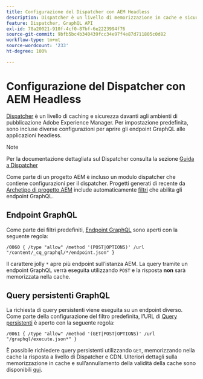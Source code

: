 ```yaml
---
title: Configurazione del Dispatcher con AEM Headless
description: Dispatcher è un livello di memorizzazione in cache e sicurezza davanti agli ambienti di pubblicazione Adobe Experience Manager. Diverse configurazioni vengono utilizzate per aprire gli endpoint GraphQL alle applicazioni headless.
feature: Dispatcher, GraphQL API
exl-id: 78a20021-910f-4cf0-87bf-6e2223994f76
source-git-commit: 9bfb5bc4b340439fcc34e97f4e87d711805c0d82
workflow-type: tm+mt
source-wordcount: '233'
ht-degree: 100%

---
```


# Configurazione del Dispatcher con AEM Headless

[Dispatcher](https://experienceleague.adobe.com/docs/experience-manager-dispatcher/using/dispatcher.html?lang=it) è un livello di caching e sicurezza davanti agli ambienti di pubblicazione Adobe Experience Manager. Per impostazione predefinita, sono incluse diverse configurazioni per aprire gli endpoint GraphQL alle applicazioni headless.

>[!NOTE]
>
>Per la documentazione dettagliata sul Dispatcher consulta la sezione [Guida a Dispatcher](https://experienceleague.adobe.com/docs/experience-manager-dispatcher/using/dispatcher.html?lang=it)

Come parte di un progetto AEM è incluso un modulo dispatcher che contiene configurazioni per il dispatcher. Progetti generati di recente da [Archetipo di progetto AEM](https://github.com/adobe/aem-project-archetype) include automaticamente [filtri](https://experienceleague.adobe.com/docs/experience-manager-dispatcher/using/configuring/dispatcher-configuration.html?lang=it#defining-a-filter) che abilita gli endpoint GraphQL.

## Endpoint GraphQL

Come parte dei filtri predefiniti, [Endpoint GraphQL](/help/headless/graphql-api/graphql-endpoint.md) sono aperti con la seguente regola:

```
/0060 { /type "allow" /method '(POST|OPTIONS)' /url "/content/_cq_graphql/*/endpoint.json" }
```

Il carattere jolly `*` apre più endpoint sull’istanza AEM. La query tramite un endpoint GraphQL verrà eseguita utilizzando `POST` e la risposta **non** sarà memorizzata nella cache.

## Query persistenti GraphQL

La richiesta di query persistenti viene eseguita su un endpoint diverso. Come parte della configurazione del filtro predefinita, l’URL di [Query persistenti](/help/headless/graphql-api/persisted-queries.md) è aperto con la seguente regola:

```
/0061 { /type "allow" /method '(GET|POST|OPTIONS)' /url "/graphql/execute.json*" }
```

È possibile richiedere query persistenti utilizzando `GET`, memorizzando nella cache la risposta a livello di Dispatcher e CDN. Ulteriori dettagli sulla memorizzazione in cache e sull’annullamento della validità della cache sono disponibili [qui](/help/implementing/dispatcher/caching.md).
